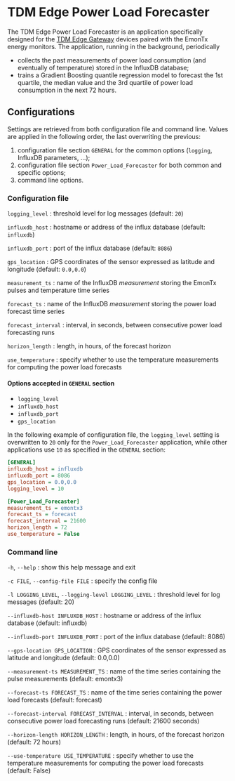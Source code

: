 # TDM Edge Power Load Forecaster

The TDM Edge Power Load Forecaster is an application specifically designed for the [TDM Edge Gateway](http://www.tdm-project.it/en/) devices paired with the EmonTx energy monitors. The application, running in the background, periodically
* collects the past measurements of power load consumption (and eventually of temperature) stored in the InfluxDB database;
* trains a Gradient Boosting quantile regression model to forecast the 1st quartile, the median value and the 3rd quartile of power load consumption in the next 72 hours.


## Configurations
Settings are retrieved from both configuration file and command line.
Values are applied in the following order, the last overwriting the previous:

1. configuration file section `GENERAL` for the common options (`logging`, InfluxDB parameters, ...);
2. configuration file section `Power_Load_Forecaster` for both common and specific options;
3. command line options.


### Configuration file

`logging_level`
: threshold level for log messages (default: `20`)

`influxdb_host`
: hostname or address of the influx database (default: `influxdb`)

`influxdb_port`
: port of the influx database (default: `8086`)

`gps_location`
: GPS coordinates of the sensor expressed as latitude and longitude (default: `0.0,0.0`)

`measurement_ts`
: name of the InfluxDB *measurement* storing the EmonTx pulses and temperature time series

`forecast_ts`
: name of the InfluxDB *measurement* storing the power load forecast time series

`forecast_interval`
: interval, in seconds, between consecutive power load forecasting runs

`horizon_length`
: length, in hours, of the forecast horizon

`use_temperature`
: specify whether to use the temperature measurements for computing the power load forecasts


#### Options accepted in `GENERAL` section

* `logging_level`
* `influxdb_host`
* `influxdb_port`
* `gps_location`

In the following example of configuration file, the `logging_level` setting is overwritten to `20` only for the `Power_Load_Forecaster` application, while other applications use `10` as specified in the `GENERAL` section:

```ini
[GENERAL]
influxdb_host = influxdb
influxdb_port = 8086
gps_location = 0.0,0.0
logging_level = 10

[Power_Load_Forecaster]
measurement_ts = emontx3
forecast_ts = forecast
forecast_interval = 21600
horizon_length = 72
use_temperature = False
```


### Command line

`-h`, `--help`
: show this help message and exit

`-c FILE`, `--config-file FILE`
: specify the config file

`-l LOGGING_LEVEL`, `--logging-level LOGGING_LEVEL`
: threshold level for log messages (default: 20)

`--influxdb-host INFLUXDB_HOST`
: hostname or address of the influx database (default: influxdb)

`--influxdb-port INFLUXDB_PORT`
: port of the influx database (default: 8086)

`--gps-location GPS_LOCATION`
: GPS coordinates of the sensor expressed as latitude and longitude (default: 0.0,0.0)

`--measurement-ts MEASUREMENT_TS`
: name of the time series containing the pulse measurements (default: emontx3)

`--forecast-ts FORECAST_TS`
: name of the time series containing the power load forecasts (default: forecast)

`--forecast-interval FORECAST_INTERVAL`
: interval, in seconds, between consecutive power load forecasting runs (default: 21600 seconds)

`--horizon-length HORIZON_LENGTH`
: length, in hours, of the forecast horizon (default: 72 hours)

`--use-temperature USE_TEMPERATURE`
: specify whether to use the temperature measurements for computing the power load forecasts (default: False)
